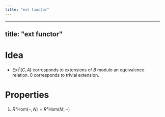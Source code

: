```yaml
---
title: "ext functor"
---
```


---
title: "ext functor"
---

# Idea
- $\text{Ext}^1(C,A)$ corresponds to extensions of $B$ modulo an equivalence relation. 0 corresponds to trivial extension.

# Properties
1. $R^\bullet\text{Hom}(-,N)=R^\bullet\text{Hom}(M,-)$
